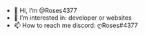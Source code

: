 - 👋 Hi, I’m @Roses4377
- 👀 I’m interested in: developer or websites
- 📫 How to reach me discord: ღRoses#4377
